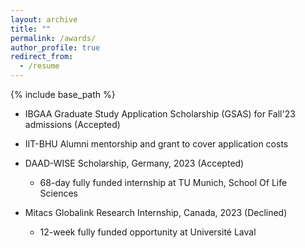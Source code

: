 ```yaml
---
layout: archive
title: ""
permalink: /awards/
author_profile: true
redirect_from:
  - /resume
---
```


{% include base_path %}
*  IBGAA Graduate Study Application Scholarship (GSAS) for Fall'23 admissions (Accepted)
  *   IIT-BHU Alumni mentorship and grant to cover application costs

* DAAD-WISE Scholarship, Germany, 2023 (Accepted) 
  * 68-day fully funded internship at TU Munich, School Of Life Sciences
    
* Mitacs Globalink Research Internship, Canada, 2023 (Declined) 
  * 12-week fully funded opportunity at Université Laval

